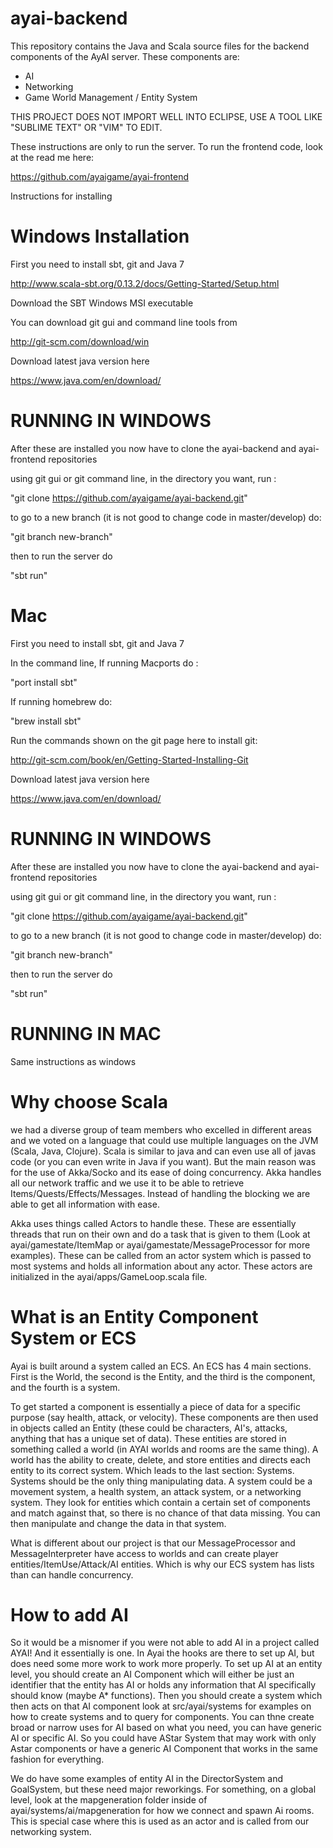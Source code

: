 ayai-backend
============

This repository contains the Java and Scala source files for the backend components of the AyAI server.
These components are:

<ul>
<li>AI</li>
<li>Networking</li>
<li>Game World Management / Entity System</li>
</ul>

THIS PROJECT DOES NOT IMPORT WELL INTO ECLIPSE, USE A TOOL LIKE "SUBLIME TEXT" OR "VIM" TO EDIT.

These instructions are only to run the server.  To run the frontend code, look at the read me here:

https://github.com/ayaigame/ayai-frontend

Instructions for installing

Windows Installation
====================

First you need to install sbt, git and Java 7

http://www.scala-sbt.org/0.13.2/docs/Getting-Started/Setup.html

Download the SBT Windows MSI executable

You can download git gui and command line tools from 

http://git-scm.com/download/win

Download latest java version here

https://www.java.com/en/download/

RUNNING IN WINDOWS
==================

After these are installed you now have to clone the ayai-backend and ayai-frontend repositories

using git gui or git command line, in the directory you want, run :

"git clone https://github.com/ayaigame/ayai-backend.git"

to go to a new branch (it is not good to change code in master/develop) do:

"git branch new-branch"

then to run the server do

"sbt run" 


Mac
===


First you need to install sbt, git and Java 7

In the command line, If running Macports do :

"port install sbt"

If running homebrew do:

"brew install sbt"

Run the commands shown on the git page here to install git:

http://git-scm.com/book/en/Getting-Started-Installing-Git


Download latest java version here

https://www.java.com/en/download/

RUNNING IN WINDOWS
==================

After these are installed you now have to clone the ayai-backend and ayai-frontend repositories

using git gui or git command line, in the directory you want, run :

"git clone https://github.com/ayaigame/ayai-backend.git"

to go to a new branch (it is not good to change code in master/develop) do:

"git branch new-branch"

then to run the server do

"sbt run" 


RUNNING IN MAC
==============

Same instructions as windows


Why choose Scala
================

we had a diverse group of team members who excelled in different areas and we voted on a language that could use multiple languages on the JVM (Scala, Java, Clojure).  Scala is similar to java and can even use all of javas code (or you can even write in Java if you want).  But the main reason was for the use of Akka/Socko and its ease of doing concurrency.  Akka handles all our network traffic and we use it to be able to retrieve Items/Quests/Effects/Messages.  Instead of handling the blocking we are able to get all information with ease.

Akka uses things called Actors to handle these.  These are essentially threads that run on their own and do a task that is given to them (Look at ayai/gamestate/ItemMap or ayai/gamestate/MessageProcessor for more examples). These can be called from an actor system which is passed to most systems and holds all information about any actor.  These actors are initialized in the ayai/apps/GameLoop.scala file.

What is an Entity Component System or ECS
=========================================

Ayai is built around a system called an ECS.  An ECS has 4 main sections.  First is the World, the second is the Entity, and the third is the component, and the fourth is a system.

To get started a component is essentially a piece of data for a specific purpose (say health, attack, or velocity).  These components are then used in objects called an Entity (these could be characters, AI's, attacks, anything that has a unique set of data).  These entities are stored in something called a world (in AYAI worlds and rooms are the same thing).  A world has the ability to create, delete, and store entities and directs each entity to its correct system.  Which leads to the last section: Systems.  Systems should be the only thing manipulating data.  A system could be a movement system, a health system, an attack system, or a networking system.  They look for entities which contain a certain set of components and match against that, so there is no chance of that data missing. You can then manipulate and change the data in that system.

What is different about our project is that our MessageProcessor and MessageInterpreter have access to worlds and can create player entities/ItemUse/Attack/AI entities.  Which is why our ECS system has lists than can handle concurrency.

How to add AI
=============

So it would be a misnomer if you were not able to add AI in a project called AYAI!  And it essentially is one.  In Ayai the hooks are there to set up AI, but does need some more work to work more properly.  To set up AI at an entity level, you should create an AI Component which will either be just an identifier that the entity has AI or holds any information that AI specifically should know (maybe A* functions). Then you should create a system which then acts on that AI component look at src/ayai/systems for examples on how to create systems and to query for components.  You can thne create broad or narrow uses for AI based on what you need, you can have generic AI or specific AI.  So you could have AStar System that may work with only Astar components or have a generic AI Component that works in the same fashion for everything.

We do have some examples of entity AI in the DirectorSystem and GoalSystem, but these need major reworkings.  For something, on a global level, look at the mapgeneration folder inside of ayai/systems/ai/mapgeneration for how we connect and spawn Ai rooms.  This is  special case where this is used as an actor and is called from our networking system.


